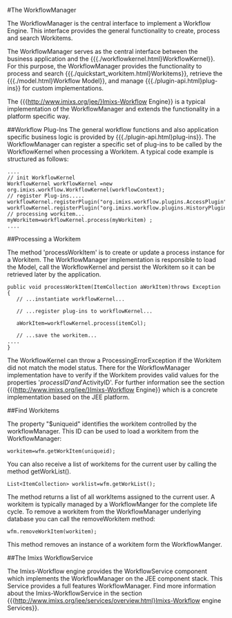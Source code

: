 #The WorkflowManager

The WorkflowManager is the central interface to implement a Workflow Engine. 
This interface provides the general functionality to create, process and search Workitems. 
 
The WorkflowManager serves as the central interface between the business application and the 
 {{{./workflowkernel.html}WorkflowKernel}}.  For this purpose, the WorkflowManager provides the functionality to process and  search {{{./quickstart_workitem.html}Workitems}}, retrieve the {{{./model.html}Workflow Model}}, and manage {{{./plugin-api.html}plug-ins}} for custom implementations.

The {{{http://www.imixs.org/jee/}Imixs-Workflow Engine}} is a typical implementation of the WorkflowManager and extends the functionality in a platform specific way. 
 
##Workflow Plug-Ins
The general workflow functions and also application specific business logic is provided by {{{./plugin-api.html}plug-ins}}. The WorkflowManager can register a specific set of plug-ins to be called by the WorkflowKernel when processing a Workitem.  A typical code example is structured as follows:

    ....
    // init WorkflowKernel 
    WorkflowKernel workflowKernel =new org.imixs.workflow.WorkflowKernel(workflowContext);
    // register Plug-ins.....
    workflowKernel.registerPlugin("org.imixs.workflow.plugins.AccessPlugin");
    workflowKernel.registerPlugin("org.imixs.workflow.plugins.HistoryPlugin");
    // processing workitem...
    myWorkitem=workflowKernel.process(myWorkitem) ;
    ....

 
 
##Processing a Workitem

The method 'processWorkItem' is to create or update a process instance for a Workitem.
The WorkflowManager implementation is responsible to load the Model, call the WorkflowKernel 
and persist the Workitem so it can be retrieved later by the application. 
 
    public void processWorkItem(ItemCollection aWorkItem)throws Exception {
       // ...instantiate workflowKernel...
       
       // ...register plug-ins to workflowKernel...
       
       aWorkItem=workflowKernel.process(itemCol);
       
       // ...save the workitem...
    ....
    }

The WorkflowKernel can throw a ProcessingErrorException if the Workitem did not match the model status.  There for the WorkflowManager implementation have to verify if the Workitem provides valid values for the properties '$processID' and '$ActivityID'.  For further information see the section {{{http://www.imixs.org/jee/}Imixs-Workflow Engine}} which is a concrete implementation based on the JEE platform. 
 
##Find Workitems

The property "$uniqueid" identifies the workitem controlled by the workflowManager. This ID can be used to load a workitem from the WorkflowManager:
  
    workitem=wfm.getWorkItem(uniqueid);

You can also receive a list of workitems for the current user by calling the method  getWorkList(). 
  
    List<ItemCollection> worklist=wfm.getWorkList();
  
The method returns a list of all workItems assigned to the current user.  A workitem is typically managed by a WorkflowManger for the complete life cycle.  To remove a workitem from the WorkflowManager underlying database you can call the removeWorkitem method:
  
    wfm.removeWorkItem(workitem);
 
This method removes an instance of a workitem form the WorkflowManger.  
 
 
##The Imixs WorkflowService
 
The Imixs-Workflow engine provides the WorkflowService component which implements the WorkflowManager  on the JEE component stack. This Service provides a full features WorkflowManager.  Find more information about the Imixs-WorkflowService in the section {{{http://www.imixs.org/jee/services/overview.html}Imixs-Workflow engine Services}}.    

